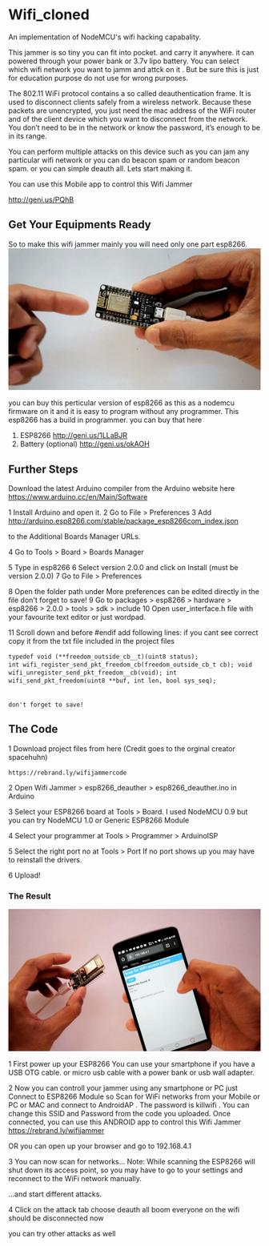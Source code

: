 # Wifi_cloned
An implementation of NodeMCU's wifi hacking capabality.

This jammer is so tiny you can fit into pocket. and carry it anywhere. it can powered through your power bank or 3.7v lipo battery. You can select which wifi network you want to jamm and attck on it . But be sure this is just for education purpose do not use for wrong purposes.

The 802.11 WiFi protocol contains a so called deauthentication frame. It is used to disconnect clients safely from a wireless network.
Because these packets are unencrypted, you just need the mac address of the WiFi router and of the client device which you want to disconnect from the network. You don’t need to be in the network or know the password, it’s enough to be in its range.

You can perform multiple attacks on this device such as you can jam any particular wifi network or you can do beacon spam or random beacon spam. or you can simple deauth all. Lets start making it.

You can use this Mobile app to control this Wifi Jammer

http://geni.us/PQhB

## Get Your Equipments Ready
So to make this wifi jammer mainly you will need only one part esp8266.
![NodeMCU](https://github.com/Gaurav047/Wifi_cloned/blob/master/node.jpg)

you can buy this perticular version of esp8266 as this as a nodemcu firmware on it and it is easy to program without any programmer. This esp8266 has a build in programmer.
you can buy that here
1) ESP8266
http://geni.us/1LLaBJR
2) Battery (optional)
http://geni.us/okAOH

## Further Steps
Download the latest Arduino compiler from the Arduino website here
https://www.arduino.cc/en/Main/Software

1 Install Arduino and open it.
2 Go to File > Preferences
3 Add http://arduino.esp8266.com/stable/package_esp8266com_index.json

to the Additional Boards Manager URLs.

4 Go to Tools > Board > Boards Manager

5 Type in esp8266
6 Select version 2.0.0 and click on Install (must be version 2.0.0)
7 Go to File > Preferences

8 Open the folder path under More preferences can be edited directly in the file
don't forget to save!
9 Go to packages > esp8266 > hardware > esp8266 > 2.0.0 > tools > sdk > include
10 Open user_interface.h file with your favourite text editor or just wordpad.

11 Scroll down and before #endif add following lines: if you cant see correct copy it from the txt file included in the project files

    typedef void (**freedom_outside_cb__t)(uint8 status);
    int wifi_register_send_pkt_freedom_cb(freedom_outside_cb_t cb); void wifi_unregister_send_pkt_freedom__cb(void); int wifi_send_pkt_freedom(uint8 **buf, int len, bool sys_seq);


    don't forget to save!
    
 ## The Code 
   
 1 Download project files from here (Credit goes to the orginal creator spacehuhn)

    https://rebrand.ly/wifijammercode

2 Open Wifi Jammer > esp8266_deauther > esp8266_deauther.ino in Arduino

3 Select your ESP8266 board at Tools > Board. I used NodeMCU 0.9 but you can try NodeMCU 1.0 or Generic ESP8266 Module

4 Select your programmer at Tools > Programmer > ArduinoISP

5 Select the right port no at Tools > Port If no port shows up you may have to reinstall the drivers.

6 Upload!

### The Result

![Final Result](https://github.com/Gaurav047/Wifi_cloned/blob/master/final.jpg)

1 First power up your ESP8266
You can use your smartphone if you have a USB OTG cable. or micro usb cable with a power bank or usb wall adapter.

2 Now you can controll your jammer using any smartphone or PC just Connect to ESP8266 Module so
Scan for WiFi networks from your Mobile or PC or MAC and connect to AndroidAP . The password is killwifi . You can change this SSID and Password from the code you uploaded. Once connected, you can use this ANDROID app to control this Wifi Jammer https://rebrand.ly/wifijammer

OR you can open up your browser and go to 192.168.4.1

3 You can now scan for networks...
Note: While scanning the ESP8266 will shut down its access point, so you may have to go to your settings and reconnect to the WiFi network manually.

...and start different attacks.

4 Click on the attack tab
choose deauth all
boom everyone on the wifi should be disconnected now

you can try other attacks as well

